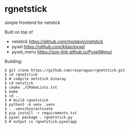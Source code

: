 # rgnetstick
simple frontend for netstick

Built on top of
- netstick https://github.com/moslevin/netstick
- pyxel https://github.com/kitao/pyxel
- pyxel_menu https://son-link.github.io/PyxelMenu/

Building:
```
$ git clone https://github.com/rasprague/rgnetstick.git
$ cd rgnetstick
$ # compile netstick binaray
$ cd netstick
$ cmake ./CMakeLists.txt
$ make
$ cd ..
$ # build rgnetstick
$ python3 -m venv .venv
$ . .venv/bin/activate
$ pip install -r requirements.txt
$ pyxel package . rgnetstick.py
$ # output is rgnetstick.pyxelapp
```
